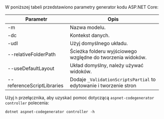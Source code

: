 W poniższej tabeli przedstawiono parametry generator kodu ASP.NET Core:

| Parametr               | Opis|
| ----------------- | ------------ |
| -m  | Nazwa modelu. |
| -dc  | Kontekst danych. |
| -udl | Użyj domyślnego układu. |
| --relativeFolderPath | Ścieżka folderu wyjściowego względne do tworzenia widoków. |
| --useDefaultLayout | Układ domyślny, należy używać widoków. |
| --referenceScriptLibraries | Dodaje `_ValidationScriptsPartial` to edytowanie i tworzenie stron |

Użyj `h` przełącznika, aby uzyskać pomoc dotyczącą `aspnet-codegenerator controller` polecenia:

```console
dotnet aspnet-codegenerator controller -h
```